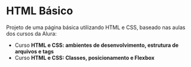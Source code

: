 # HTML Básico

Projeto de uma página básica utilizando HTML e CSS, baseado nas aulas dos cursos da Alura:

* Curso **HTML e CSS: ambientes de desenvolvimento, estrutura de arquivos e tags** 
* Curso **HTML e CSS: Classes, posicionamento e Flexbox**